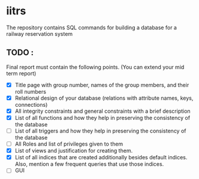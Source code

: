 # iitrs
The repository contains SQL commands for building a database for a railway reservation system 

## TODO : 
Final report must contain the following points. (You can extend your mid term report)

- [x] Title page with group number, names of the group members, and their roll numbers    
- [x]  Relational design of your database (relations with attribute names, keys, connections)   
- [x]  All integrity constraints and general constraints with a brief description  
- [x]  List of all functions and how they help in preserving the consistency of the database 
- [ ]  List of all triggers and how they help in preserving the consistency of the database 
- [ ]  All Roles and list of privileges given to them  
- [x]  List of views and justification for creating them.  
- [x]  List of all indices that are created additionally besides default indices. Also, mention a few frequent queries that use those indices.   
- [ ]  GUI